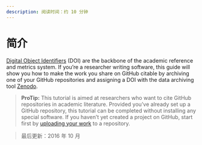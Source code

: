 ```yaml
---
description: 阅读时间：约 10 分钟
---
```


# 简介



[Digital Object Identifiers](http://en.wikipedia.org/wiki/Digital_object_identifier) \(DOI\) are the backbone of the academic reference and metrics system. If you’re a researcher writing software, this guide will show you how to make the work you share on GitHub citable by archiving one of your GitHub repositories and assigning a DOI with the data archiving tool [Zenodo](https://zenodo.org/about).

> **ProTip:** This tutorial is aimed at researchers who want to cite GitHub repositories in academic literature. Provided you’ve already set up a GitHub repository, this tutorial can be completed without installing any special software. If you haven’t yet created a project on GitHub, start first by [uploading your work](https://help.github.com/categories/importing-your-projects-to-github/) to a repository.

> 最后更新：2016 年 10 月

